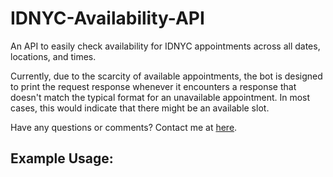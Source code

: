 # IDNYC-Availability-API

An API to easily check availability for IDNYC appointments across all dates, locations, and times.

Currently, due to the scarcity of available appointments, the bot is designed to print the request response whenever it encounters a response that doesn't match the typical format for an unavailable appointment. In most cases, this would indicate that there might be an available slot.

Have any questions or comments? Contact me at [here](https://jacobpadilla.com/contact).

## Example Usage:






